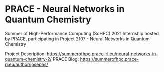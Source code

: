 # PRACE - Neural Networks in Quantum Chemistry
Summer of High-Performance Computing (SoHPC) 2021 Internship hosted by PRACE, participating in Project 2107 - Neural Networks in Quantum Chemistry

Project Description: https://summerofhpc.prace-ri.eu/neural-networks-in-quantum-chemistry-2/
PRACE Blog: https://summerofhpc.prace-ri.eu/author/josephs/
